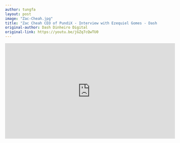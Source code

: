 ```yaml
---
author: tungfa
layout: post
image: "Zac-Cheah.jpg"
title: "Zac Cheah CEO of PundiX - Interview with Ezequiel Gomes - Dash Digital Cash Brazil"
original-author: Dash Dinheiro Digital
original-link: https://youtu.be/jGZq7cQwTU0
---
```


<iframe width="560" height="315" src="https://www.youtube.com/embed/jGZq7cQwTU0" frameborder="0" allow="autoplay; encrypted-media" allowfullscreen></iframe>